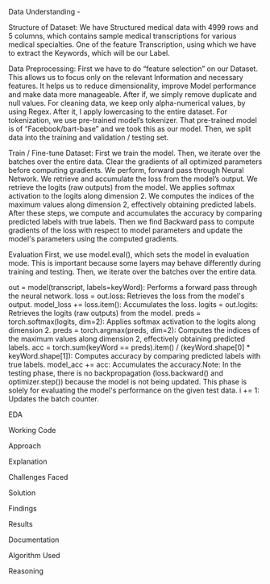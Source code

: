 Data Understanding - 

Structure of Dataset:
	We have Structured medical data with 4999 rows and 5 columns, which contains sample medical transcriptions for various medical specialties. One of the feature Transcription, using which we have to extract the Keywords, which will be our Label.

Data Preprocessing:
	First we have to do “feature selection” on our Dataset. This allows us to focus only on the relevant Information and necessary features. It helps us to reduce dimensionality, improve Model performance and make data more manageable.
	After if, we simply remove duplicate and null values.
	For cleaning data, we keep only alpha-numerical values, by using Regex. After it, I apply lowercasing to the entire dataset.
	For tokenization, we use pre-trained model’s tokenizer. That pre-trained model is of “Facebook/bart-base” and we took this as our model.
	Then, we split data into the training and validation / testing set.

Train / Fine-tune Dataset:
	First we train the model.
	Then, we iterate over the batches over the entire data.
	Clear the gradients of all optimized parameters before computing gradients.
	We perform, forward pass through Neural Network.
	We retrieve and accumulate the loss from the model’s output.
	We retrieve the logits (raw outputs) from the model.
	We applies softmax activation to the logits along dimension 2.
	We computes the indices of the maximum values along dimension 2, effectively obtaining predicted labels.
	After these steps, we compute and accumulates the accuracy by comparing predicted labels with true labels.
	Then we find Backward pass to compute gradients of the loss with respect to model parameters and update the model's parameters using the computed gradients.

Evaluation
	First, we use model.eval(), which sets the model in evaluation mode. This is important because some layers may behave differently during training and testing.
	Then, we iterate over the batches over the entire data.
	
	
out = model(transcript, labels=keyWord): Performs a forward pass through the neural network.
loss = out.loss: Retrieves the loss from the model's output.
model_loss += loss.item(): Accumulates the loss.
logits = out.logits: Retrieves the logits (raw outputs) from the model.
preds = torch.softmax(logits, dim=2): Applies softmax activation to the logits along dimension 2.
preds = torch.argmax(preds, dim=2): Computes the indices of the maximum values along dimension 2, effectively obtaining predicted labels.
acc = torch.sum(keyWord == preds).item() / (keyWord.shape[0] * keyWord.shape[1]): Computes accuracy by comparing predicted labels with true labels.
model_acc += acc: Accumulates the accuracy.Note: In the testing phase, there is no backpropagation (loss.backward() and optimizer.step()) because the model is not being updated. This phase is solely for evaluating the model's performance on the given test data.
i += 1: Updates the batch counter.

EDA

Working Code

Approach

Explanation

Challenges Faced

Solution

Findings

Results

Documentation

Algorithm Used

Reasoning



